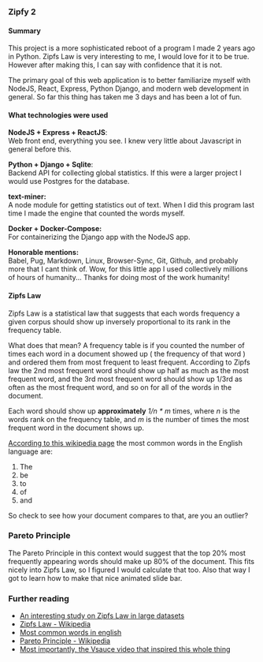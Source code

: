 ### Zipfy 2

#### Summary

This project is a more sophisticated reboot of a program I made 2 years ago in Python. Zipfs Law is very interesting to me, I would love for it to be true. However after making this, I can say with confidence that it is not.  

The primary goal of this web application is to better familiarize myself with NodeJS, React, Express, Python Django, and modern web development in general. So far this thing has taken me 3 days and has been a lot of fun.

#### What technologies were used

**NodeJS + Express + ReactJS**:  
Web front end, everything you see. I knew very little about Javascript in general before this.  

**Python + Django + Sqlite**:  
Backend API for collecting global statistics. If this were a larger project I would use Postgres for the database.  

**text-miner:**  
A node module for getting statistics out of text. When I did this program last time I made the engine that counted the words myself.  

**Docker + Docker-Compose:**  
For containerizing the Django app with the NodeJS app.

**Honorable mentions:**  
Babel, Pug, Markdown, Linux, Browser-Sync, Git, Github, and probably more that I cant think of. Wow, for this little app I used collectively millions of hours of humanity... Thanks for doing most of the work humanity!  

#### Zipfs Law

Zipfs Law is a statistical law that suggests that each words frequency a given corpus should show up inversely proportional to its rank in the frequency table.

What does that mean? A frequency table is if you counted the number of times each word in a document showed up ( the frequency of that word ) and ordered them from most frequent to least frequent. According to Zipfs law the 2nd most frequent word should show up half as much as the most frequent word, and the 3rd most frequent word should show up 1/3rd as often as the most frequent word, and so on for all of the words in the document.

Each word should show up **approximately** _1/n * m_ times, where _n_ is the words rank on the frequency table, and _m_ is the number of times the most frequent word in the document shows up.

[According to this wikipedia page](https://simple.wikipedia.org/wiki/Most_common_words_in_English) the most common words in the English language are:

1.  The
2.  be
3.  to
4.  of
5.  and

So check to see how your document compares to that, are you an outlier?  

### Pareto Principle

The Pareto Principle in this context would suggest that the top 20% most frequently appearing words should make up 80% of the document. This fits nicely into Zipfs Law, so I figured I would calculate that too. Also that way I got to learn how to make that nice animated slide bar.

### Further reading

*   [An interesting study on Zipfs Law in large datasets](https://journals.plos.org/plosone/article?id=10.1371/journal.pone.0147073)
*   [Zipfs Law - Wikipedia](https://en.wikipedia.org/wiki/Zipf%27s_law)
*   [Most common words in english](https://simple.wikipedia.org/wiki/Most_common_words_in_English)
*   [Pareto Principle - Wikipedia](https://en.wikipedia.org/wiki/Pareto_distribution)
*   [Most importantly, the Vsauce video that inspired this whole thing](https://www.youtube.com/watch?v=fCn8zs912OE)

